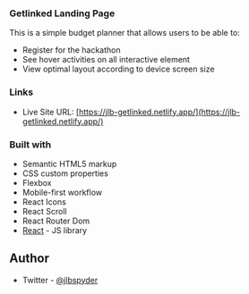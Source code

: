 ### Getlinked Landing Page

This is a simple budget planner that allows users to be able to:

- Register for the hackathon
- See hover activities on all interactive element
- View optimal layout according to device screen size

### Links

- Live Site URL: [https://jlb-getlinked.netlify.app/](https://jlb-getlinked.netlify.app/)

### Built with

- Semantic HTML5 markup
- CSS custom properties
- Flexbox
- Mobile-first workflow
- React Icons
- React Scroll
- React Router Dom
- [React](https://reactjs.org/) - JS library

## Author

- Twitter - [@jlbspyder](https://www.twitter.com/jlbspyder)
